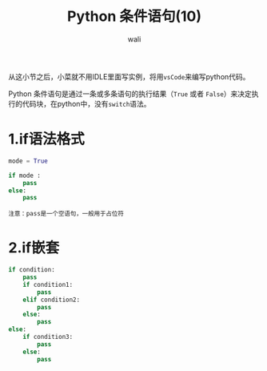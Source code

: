 ﻿---
layout: post
title: Python 条件语句(10)  #标题
tagline: python3.7 入门教程
category: python      #分类
author: wali    #作者
tag: Python     #标签
ghurl:        #github url
ghurl_zip:   #github zip下载
comments: true

post_nav: ["1.if语法格式","2.if嵌套"]
group_tag: python3.7 入门教程
---

从这小节之后，小菜就不用IDLE里面写实例，将用`vsCode`来编写python代码。

Python 条件语句是通过一条或多条语句的执行结果（`True` 或者 `False`）来决定执行的代码块，在python中，没有`switch`语法。

# 1.if语法格式

```python
mode = True

if mode :
    pass
else:
    pass

```
`注意：pass是一个空语句，一般用于占位符`


# 2.if嵌套

```python
if condition:
    pass
    if condition1:
        pass
    elif condition2:
        pass
    else:
        pass
else:
    if condition3:
        pass
    else:
        pass
```








